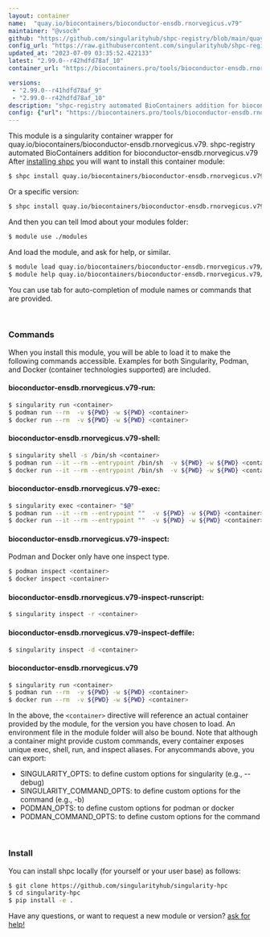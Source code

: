 ```yaml
---
layout: container
name:  "quay.io/biocontainers/bioconductor-ensdb.rnorvegicus.v79"
maintainer: "@vsoch"
github: "https://github.com/singularityhub/shpc-registry/blob/main/quay.io/biocontainers/bioconductor-ensdb.rnorvegicus.v79/container.yaml"
config_url: "https://raw.githubusercontent.com/singularityhub/shpc-registry/main/quay.io/biocontainers/bioconductor-ensdb.rnorvegicus.v79/container.yaml"
updated_at: "2023-07-09 03:35:52.422133"
latest: "2.99.0--r42hdfd78af_10"
container_url: "https://biocontainers.pro/tools/bioconductor-ensdb.rnorvegicus.v79"

versions:
 - "2.99.0--r41hdfd78af_9"
 - "2.99.0--r42hdfd78af_10"
description: "shpc-registry automated BioContainers addition for bioconductor-ensdb.rnorvegicus.v79"
config: {"url": "https://biocontainers.pro/tools/bioconductor-ensdb.rnorvegicus.v79", "maintainer": "@vsoch", "description": "shpc-registry automated BioContainers addition for bioconductor-ensdb.rnorvegicus.v79", "latest": {"2.99.0--r42hdfd78af_10": "sha256:42012ef16c8c850c81bb2bfe697121670f5d222f6239e4af50c0aa22ff472d5b"}, "tags": {"2.99.0--r41hdfd78af_9": "sha256:090de2ffe6715859c56cb106fc9389aab579be66c464d026cd3bf95e2ad1a3a6", "2.99.0--r42hdfd78af_10": "sha256:42012ef16c8c850c81bb2bfe697121670f5d222f6239e4af50c0aa22ff472d5b"}, "docker": "quay.io/biocontainers/bioconductor-ensdb.rnorvegicus.v79"}
---
```


This module is a singularity container wrapper for quay.io/biocontainers/bioconductor-ensdb.rnorvegicus.v79.
shpc-registry automated BioContainers addition for bioconductor-ensdb.rnorvegicus.v79
After [installing shpc](#install) you will want to install this container module:


```bash
$ shpc install quay.io/biocontainers/bioconductor-ensdb.rnorvegicus.v79
```

Or a specific version:

```bash
$ shpc install quay.io/biocontainers/bioconductor-ensdb.rnorvegicus.v79:2.99.0--r42hdfd78af_10
```

And then you can tell lmod about your modules folder:

```bash
$ module use ./modules
```

And load the module, and ask for help, or similar.

```bash
$ module load quay.io/biocontainers/bioconductor-ensdb.rnorvegicus.v79/2.99.0--r42hdfd78af_10
$ module help quay.io/biocontainers/bioconductor-ensdb.rnorvegicus.v79/2.99.0--r42hdfd78af_10
```

You can use tab for auto-completion of module names or commands that are provided.

<br>

### Commands

When you install this module, you will be able to load it to make the following commands accessible.
Examples for both Singularity, Podman, and Docker (container technologies supported) are included.

#### bioconductor-ensdb.rnorvegicus.v79-run:

```bash
$ singularity run <container>
$ podman run --rm  -v ${PWD} -w ${PWD} <container>
$ docker run --rm  -v ${PWD} -w ${PWD} <container>
```

#### bioconductor-ensdb.rnorvegicus.v79-shell:

```bash
$ singularity shell -s /bin/sh <container>
$ podman run --it --rm --entrypoint /bin/sh  -v ${PWD} -w ${PWD} <container>
$ docker run --it --rm --entrypoint /bin/sh  -v ${PWD} -w ${PWD} <container>
```

#### bioconductor-ensdb.rnorvegicus.v79-exec:

```bash
$ singularity exec <container> "$@"
$ podman run --it --rm --entrypoint ""  -v ${PWD} -w ${PWD} <container> "$@"
$ docker run --it --rm --entrypoint ""  -v ${PWD} -w ${PWD} <container> "$@"
```

#### bioconductor-ensdb.rnorvegicus.v79-inspect:

Podman and Docker only have one inspect type.

```bash
$ podman inspect <container>
$ docker inspect <container>
```

#### bioconductor-ensdb.rnorvegicus.v79-inspect-runscript:

```bash
$ singularity inspect -r <container>
```

#### bioconductor-ensdb.rnorvegicus.v79-inspect-deffile:

```bash
$ singularity inspect -d <container>
```



#### bioconductor-ensdb.rnorvegicus.v79

```bash
$ singularity run <container>
$ podman run --rm  -v ${PWD} -w ${PWD} <container>
$ docker run --rm  -v ${PWD} -w ${PWD} <container>
```


In the above, the `<container>` directive will reference an actual container provided
by the module, for the version you have chosen to load. An environment file in the
module folder will also be bound. Note that although a container
might provide custom commands, every container exposes unique exec, shell, run, and
inspect aliases. For anycommands above, you can export:

 - SINGULARITY_OPTS: to define custom options for singularity (e.g., --debug)
 - SINGULARITY_COMMAND_OPTS: to define custom options for the command (e.g., -b)
 - PODMAN_OPTS: to define custom options for podman or docker
 - PODMAN_COMMAND_OPTS: to define custom options for the command

<br>

### Install

You can install shpc locally (for yourself or your user base) as follows:

```bash
$ git clone https://github.com/singularityhub/singularity-hpc
$ cd singularity-hpc
$ pip install -e .
```

Have any questions, or want to request a new module or version? [ask for help!](https://github.com/singularityhub/singularity-hpc/issues)